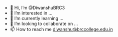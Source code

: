 - 👋 Hi, I’m @DiwanshuBRC3
- 👀 I’m interested in ...
- 🌱 I’m currently learning ...
- 💞️ I’m looking to collaborate on ...
- 📫 How to reach me diwanshu@brccollege.edu.in

<!---
24236600014/24236600014 is a ✨ special ✨ repository because its `README.md` (this file) appears on your GitHub profile.
You can click the Preview link to take a look at your changes.
--->
